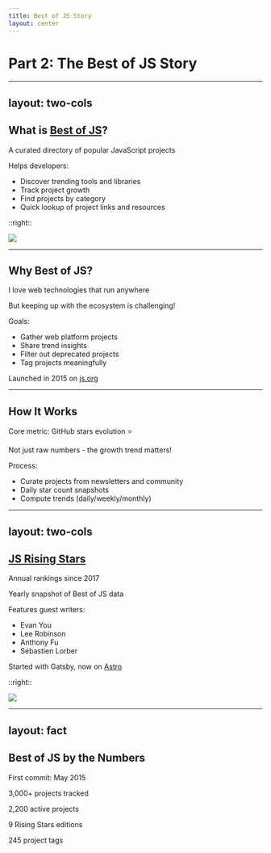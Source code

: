 ```yaml
---
title: Best of JS Story
layout: center
---
```


# Part 2: The Best of JS Story

---
layout: two-cols
---

## What is [Best of JS](https://bestofjs.org)?

A curated directory of popular JavaScript projects

Helps developers:
- Discover trending tools and libraries
- Track project growth
- Find projects by category
- Quick lookup of project links and resources

::right::

<img src="/img/screenshot-bestofjs-home.png"/>

---

## Why Best of JS?

I love web technologies that run anywhere

But keeping up with the ecosystem is challenging!

Goals:
- Gather web platform projects
- Share trend insights
- Filter out deprecated projects
- Tag projects meaningfully

Launched in 2015 on [js.org](https://js.org)

---

## How It Works

Core metric: GitHub stars evolution ⭐

Not just raw numbers - the growth trend matters!

Process:
- Curate projects from newsletters and community
- Daily star count snapshots
- Compute trends (daily/weekly/monthly)

---
layout: two-cols
---

## [JS Rising Stars](https://risingstars.js.org/)

Annual rankings since 2017

Yearly snapshot of Best of JS data

Features guest writers:
- Evan You
- Lee Robinson
- Anthony Fu
- Sébastien Lorber

Started with Gatsby, now on [Astro](https://astro.build/)

::right::

<img src="/img/screenshot-risingstars.png"/>

---
layout: fact
---

## Best of JS by the Numbers

First commit: May 2015

3,000+ projects tracked

2,200 active projects

9 Rising Stars editions

245 project tags
